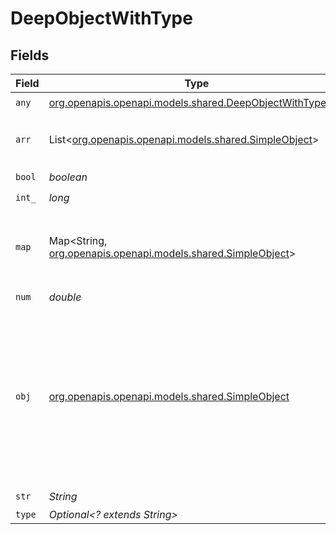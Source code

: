 # DeepObjectWithType


## Fields

| Field                                                                                                                                                             | Type                                                                                                                                                              | Required                                                                                                                                                          | Description                                                                                                                                                       | Example                                                                                                                                                           |
| ----------------------------------------------------------------------------------------------------------------------------------------------------------------- | ----------------------------------------------------------------------------------------------------------------------------------------------------------------- | ----------------------------------------------------------------------------------------------------------------------------------------------------------------- | ----------------------------------------------------------------------------------------------------------------------------------------------------------------- | ----------------------------------------------------------------------------------------------------------------------------------------------------------------- |
| `any`                                                                                                                                                             | [org.openapis.openapi.models.shared.DeepObjectWithTypeAny](../../models/shared/DeepObjectWithTypeAny.md)                                                          | :heavy_check_mark:                                                                                                                                                | N/A                                                                                                                                                               | anyOf[0]                                                                                                                                                          |
| `arr`                                                                                                                                                             | List<[org.openapis.openapi.models.shared.SimpleObject](../../models/shared/SimpleObject.md)>                                                                      | :heavy_check_mark:                                                                                                                                                | N/A                                                                                                                                                               | [<br/>"...",<br/>"..."<br/>]                                                                                                                                      |
| `bool`                                                                                                                                                            | *boolean*                                                                                                                                                         | :heavy_check_mark:                                                                                                                                                | N/A                                                                                                                                                               | true                                                                                                                                                              |
| `int_`                                                                                                                                                            | *long*                                                                                                                                                            | :heavy_check_mark:                                                                                                                                                | N/A                                                                                                                                                               | 1                                                                                                                                                                 |
| `map`                                                                                                                                                             | Map<String, [org.openapis.openapi.models.shared.SimpleObject](../../models/shared/SimpleObject.md)>                                                               | :heavy_check_mark:                                                                                                                                                | N/A                                                                                                                                                               | {<br/>"key": "...",<br/>"key2": "..."<br/>}                                                                                                                       |
| `num`                                                                                                                                                             | *double*                                                                                                                                                          | :heavy_check_mark:                                                                                                                                                | N/A                                                                                                                                                               | 1.1                                                                                                                                                               |
| `obj`                                                                                                                                                             | [org.openapis.openapi.models.shared.SimpleObject](../../models/shared/SimpleObject.md)                                                                            | :heavy_check_mark:                                                                                                                                                | A simple object that uses all our supported primitive types and enums and has optional properties.<br/><br/>[A link to the external docs.](https://docs.speakeasyapi.dev) |                                                                                                                                                                   |
| `str`                                                                                                                                                             | *String*                                                                                                                                                          | :heavy_check_mark:                                                                                                                                                | N/A                                                                                                                                                               | test                                                                                                                                                              |
| `type`                                                                                                                                                            | *Optional<? extends String>*                                                                                                                                      | :heavy_minus_sign:                                                                                                                                                | N/A                                                                                                                                                               |                                                                                                                                                                   |